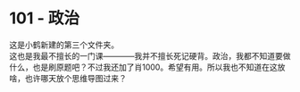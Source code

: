 # 101 - 政治
这是小鹤新建的第三个文件夹。  
这也是我最不擅长的一门课————我并不擅长死记硬背。政治，我都不知道要做什么，也是刷原题吧？不过我还加了肖1000。希望有用。所以我也不知道在这放啥，也许哪天放个思维导图过来？  